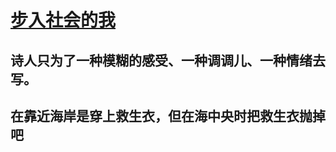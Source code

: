 # [步入社会的我](https://github.com/zfy68/gitblog/issues/5)

## 诗人只为了一种模糊的感受、一种调调儿、一种情绪去写。 ##

## 在靠近海岸是穿上救生衣，但在海中央时把救生衣抛掉吧 ##